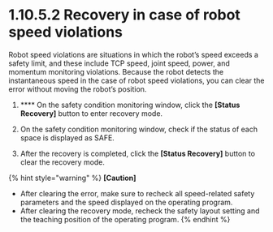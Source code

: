 # 1.10.5.2 Recovery in case of robot speed violations

Robot speed violations are situations in which the robot’s speed exceeds a safety limit, and these include TCP speed, joint speed, power, and momentum monitoring violations. Because the robot detects the instantaneous speed in the case of robot speed violations, you can clear the error without moving the robot’s position.

1.  &#x20;**** On the safety condition monitoring window, click the **\[Status Recovery]** button to enter recovery mode.


2.  On the safety condition monitoring window, check if the status of each space is displayed as SAFE.


3. After the recovery is completed, click the **\[Status Recovery]** button to clear the recovery mode.

{% hint style="warning" %}
**\[Caution]**

* After clearing the error, make sure to recheck all speed-related safety parameters and the speed displayed on the operating program.
* After clearing the recovery mode, recheck the safety layout setting and the teaching position of the operating program.
{% endhint %}
